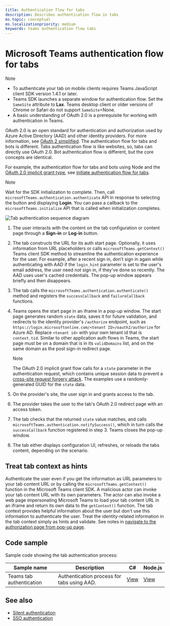 ```yaml
---
title: Authentication flow for tabs
description: Describes authentication flow in tabs
ms.topic: conceptual
ms.localizationpriority: medium
keywords: teams authentication flow tabs
---
```

# Microsoft Teams authentication flow for tabs

> [!NOTE]
> * To authenticate your tab on mobile clients requires Teams JavaScript client SDK version 1.4.1 or later.
> * Teams SDK launches a separate window for authentication flow. Set the `SameSite` attribute to **Lax**. Teams desktop client or older versions of Chrome or Safari do not support `SameSite`=None.
> * A basic understanding of OAuth 2.0 is a prerequisite for working with authentication in Teams.

OAuth 2.0 is an open standard for authentication and authorization used by Azure Active Directory (AAD) and other identity providers. For more information, see [OAuth 2 simplified](https://aaronparecki.com/oauth-2-simplified/). The authentication flow for tabs and bots is different. Tabs authentication flow is like websites, so, tabs can directly use OAuth 2.0. Bot authentication flow is different, but the core concepts are identical.

For example, the authentication flow for tabs and bots using Node and the [OAuth 2.0 implicit grant type](https://oauth.net/2/grant-types/implicit/), see [initiate authentication flow for tabs](~/tabs/how-to/authentication/auth-tab-aad.md#initiate-authentication-flow).

> [!NOTE]
> Wait for the SDK initialization to complete. Then, call `microsoftTeams.authentication.authenticate` API in response to selecting the button and displaying **Login**. You can pass a callback to the `microsoftTeams.initialize` API that is called when initialization completes.

![Tab authentication sequence diagram](~/assets/images/authentication/tab_auth_sequence_diagram.png)

1. The user interacts with the content on the tab configuration or content page through a **Sign-in** or **Log-in** button.
2. The tab constructs the URL for its auth start page. Optionally, it uses information from URL placeholders or calls `microsoftTeams.getContext()` Teams client SDK method to streamline the authentication experience for the user. For example, after a recent sign in, don’t sign in again while authenticating with AAD if the `login_hint` parameter is set to the user's email address, the user need not sign in, if they've done so recently. The AAD uses user's cached credentials. The pop-up window appears briefly and then disappears.
3. The tab calls the `microsoftTeams.authentication.authenticate()` method and registers the `successCallback` and `failureCallback` functions.
4. Teams opens the start page in an iframe in a pop-up window. The start page generates random `state` data, saves it for future validation, and redirects to the identity provider's `/authorize` endpoint, such as `https://login.microsoftonline.com/<tenant ID>/oauth2/authorize` for Azure AD. Replace `<tenant id>` with your own tenant id that is `context.tid`.
Similar to other application auth flows in Teams, the start page must be on a domain that is in its `validDomains` list, and on the same domain as the post sign-in redirect page.

    > [!NOTE]
    > The OAuth 2.0 implicit grant flow calls for a `state` parameter in the authentication request, which contains unique session data to prevent a [cross-site request forgery attack](https://en.wikipedia.org/wiki/Cross-site_request_forgery). The examples use a randomly-generated GUID for the `state` data.

5. On the provider's site, the user sign in and grants access to the tab.
6. The provider takes the user to the tab's OAuth 2.0 redirect page with an access token.
7. The tab checks that the returned `state` value matches, and calls `microsoftTeams.authentication.notifySuccess()`, which in turn calls the `successCallback` function registered in step 3. Teams closes the pop-up window.
9. The tab either displays configuration UI, refreshes, or reloads the tabs content, depending on the scenario.

## Treat tab context as hints

 Authenticate the user even if you get the information as URL parameters to your tab content URL or by calling the `microsoftTeams.getContext()` function in the Microsoft Teams client SDK. A malicious actor can invoke your tab content URL with its own parameters. The actor can also invoke a web page impersonating Microsoft Teams to load your tab content URL in an iframe and return its own data to the `getContext()` function. The tab context provides helpful information about the user but don't use this information to authenticate the user. Treat the identity-related information in the tab context simply as hints and validate. See notes in [navigate to the authorization page from pop-up page](~/tabs/how-to/authentication/auth-tab-aad.md).

## Code sample

Sample code showing the tab authentication process:

| **Sample name** | **Description** | **C#** | **Node.js** |
|-----------------|-----------------|-------------|------------|
| Teams tab authentication | Authentication process for tabs using AAD. | [View](https://github.com/OfficeDev/Microsoft-Teams-Samples/tree/main/samples/app-complete-sample/csharp) | [View](https://github.com/OfficeDev/Microsoft-Teams-Samples/tree/main/samples/app-complete-sample/nodejs) |

## See also

* [Silent authentication](~/tabs/how-to/authentication/auth-silent-AAD.md)
* [SSO authentication](~/tabs/how-to/authentication/auth-aad-sso.md)

